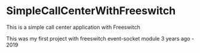 # SimpleCallCenterWithFreeswitch
This is a simple call center application with Freeswitch 

This was my first project with freeswitch event-socket module 3 years ago - 2019
